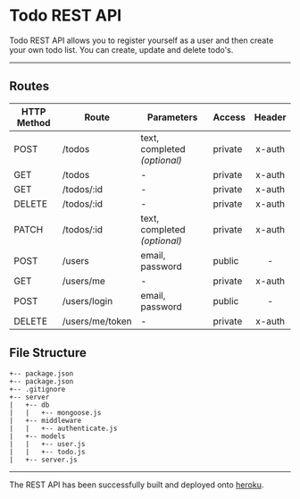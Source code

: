 # Todo REST API

Todo REST API allows you to register yourself as a user and then create your own todo list. You can create, update and delete todo's.

------

## Routes

| HTTP Method | Route           | Parameters                   | Access  | Header |
| ----------- | --------------- | ---------------------------- | ------- | :----: |
| POST        | /todos          | text, completed *(optional)* | private | x-auth |
| GET         | /todos          | -                            | private | x-auth |
| GET         | /todos/:id      | -                            | private | x-auth |
| DELETE      | /todos/:id      | -                            | private | x-auth |
| PATCH       | /todos/:id      | text, completed *(optional)* | private | x-auth |
| POST        | /users          | email, password              | public  |   -    |
| GET         | /users/me       | -                            | private | x-auth |
| POST        | /users/login    | email, password              | public  |   -    |
| DELETE      | /users/me/token | -                            | private | x-auth |

## File Structure

```
+-- package.json
+-- package.json
+-- .gitignore
+-- server
|   +-- db
|   |	+-- mongoose.js
|   +-- middleware
|   |	+-- authenticate.js
|   +-- models
|   |	+-- user.js
|   |	+-- todo.js
|   +-- server.js
```



-------

The REST API has been successfully built and deployed onto [heroku](https://fast-plains-79751.herokuapp.com).
